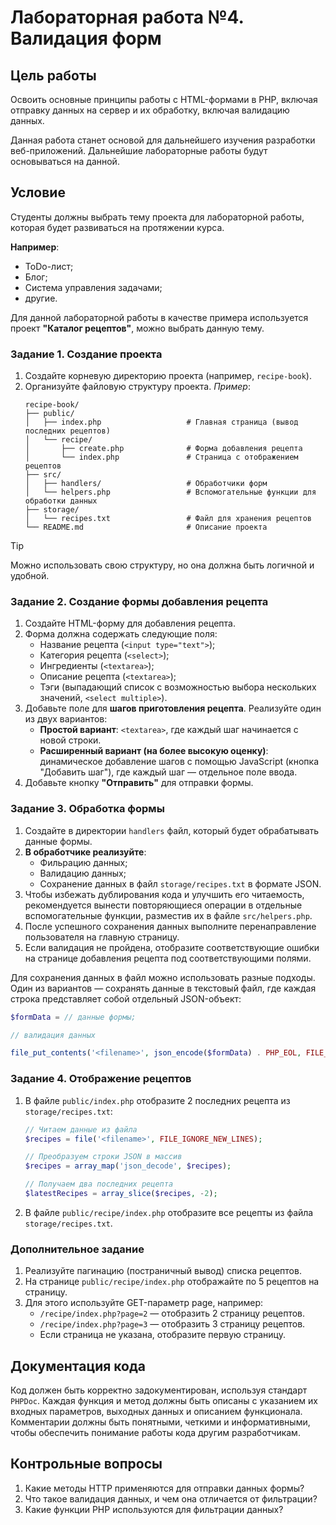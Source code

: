 # Лабораторная работа №4. Валидация форм

## Цель работы

Освоить основные принципы работы с HTML-формами в PHP, включая отправку данных на сервер и их обработку, включая валидацию данных.

Данная работа станет основой для дальнейшего изучения разработки веб-приложений. Дальнейшие лабораторные работы будут основываться на данной.

## Условие

Студенты должны выбрать тему проекта для лабораторной работы, которая будет развиваться на протяжении курса.

**Например**:

- ToDo-лист;
- Блог;
- Система управления задачами;
- другие.

Для данной лабораторной работы в качестве примера используется проект **"Каталог рецептов"**, можно выбрать данную тему.

### Задание 1. Создание проекта

1. Создайте корневую директорию проекта (например, `recipe-book`).
2. Организуйте файловую структуру проекта. _Пример_:
   ```
   recipe-book/
   ├── public/                        
   │   ├── index.php                   # Главная страница (вывод последних рецептов)
   │   └── recipe/                    
   │       ├── create.php              # Форма добавления рецепта
   │       └── index.php               # Страница с отображением рецептов
   ├── src/                            
   │   ├── handlers/                   # Обработчики форм
   │   └── helpers.php                 # Вспомогательные функции для обработки данных
   ├── storage/                        
   │   └── recipes.txt                 # Файл для хранения рецептов
   └── README.md                       # Описание проекта
   ```

> [!TIP]
> Можно использовать свою структуру, но она должна быть логичной и удобной.

### Задание 2. Создание формы добавления рецепта

1. Создайте HTML-форму для добавления рецепта.
2. Форма должна содержать следующие поля:
   - Название рецепта (`<input type="text">`);
   - Категория рецепта (`<select>`);
   - Ингредиенты (`<textarea>`);
   - Описание рецепта (`<textarea>`);
   - Тэги (выпадающий список с возможностью выбора нескольких значений, `<select multiple>`).
3. Добавьте поле для **шагов приготовления рецепта**. Реализуйте один из двух вариантов:
   - **Простой вариант**: `<textarea>`, где каждый шаг начинается с новой строки.
   - **Расширенный вариант (на более высокую оценку)**: динамическое добавление шагов с помощью JavaScript (кнопка "Добавить шаг"), где каждый шаг — отдельное поле ввода.
4. Добавьте кнопку **"Отправить"** для отправки формы.

### Задание 3. Обработка формы

1. Создайте в директории `handlers` файл, который будет обрабатывать данные формы.
2. **В обработчике реализуйте**:
   - Фильрацию данных;
   - Валидацию данных;
   - Сохранение данных в файл `storage/recipes.txt` в формате JSON.
3. Чтобы избежать дублирования кода и улучшить его читаемость, рекомендуется вынести повторяющиеся операции в отдельные вспомогательные функции, разместив их в файле `src/helpers.php`.
4. После успешного сохранения данных выполните перенаправление пользователя на главную страницу.
5. Если валидация не пройдена, отобразите соответствующие ошибки на странице добавления рецепта под соответствующими полями.

Для сохранения данных в файл можно использовать разные подходы. Один из вариантов — сохранять данные в текстовый файл, где каждая строка представляет собой отдельный JSON-объект:

```php
$formData = // данные формы;

// валидация данных

file_put_contents('<filename>', json_encode($formData) . PHP_EOL, FILE_APPEND);
```

### Задание 4. Отображение рецептов

1. В файле `public/index.php` отобразите 2 последних рецепта из `storage/recipes.txt`:

   ```php
   // Читаем данные из файла
   $recipes = file('<filename>', FILE_IGNORE_NEW_LINES);

   // Преобразуем строки JSON в массив
   $recipes = array_map('json_decode', $recipes);

   // Получаем два последних рецепта
   $latestRecipes = array_slice($recipes, -2);
   ```

2. В файле `public/recipe/index.php` отобразите все рецепты из файла `storage/recipes.txt`.

### Дополнительное задание

1. Реализуйте пагинацию (постраничный вывод) списка рецептов.
2. На странице `public/recipe/index.php` отображайте по 5 рецептов на страницу.
3. Для этого используйте GET-параметр page, например:
   - `/recipe/index.php?page=2` — отобразить 2 страницу рецептов.
   - `/recipe/index.php?page=3` — отобразить 3 страницу рецептов.
   - Если страница не указана, отобразите первую страницу.

## Документация кода

Код должен быть корректно задокументирован, используя стандарт `PHPDoc`. Каждая функция и метод должны быть описаны с указанием их входных параметров, выходных данных и описанием функционала. Комментарии должны быть понятными, четкими и информативными, чтобы обеспечить понимание работы кода другим разработчикам.

## Контрольные вопросы

1. Какие методы HTTP применяются для отправки данных формы?
2. Что такое валидация данных, и чем она отличается от фильтрации?
3. Какие функции PHP используются для фильтрации данных?
